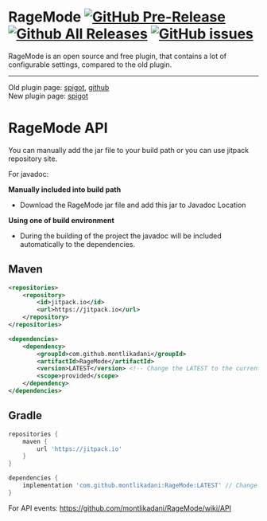 # RageMode [![GitHub Pre-Release](https://img.shields.io/github/release-pre/montlikadani/RageMode.svg)](https://github.com/montlikadani/RageMode/releases) [![Github All Releases](https://img.shields.io/github/downloads/montlikadani/RageMode/total.svg)](https://github.com/montlikadani/RageMode/releases) [![GitHub issues](https://img.shields.io/github/issues/montlikadani/RageMode.svg)](https://github.com/montlikadani/RageMode/issues)
RageMode is an open source and free plugin, that contains a lot of configurable settings, compared to the old plugin.
***

Old plugin page: [spigot](https://www.spigotmc.org/resources/12690/), [github](https://github.com/KWStudios/RageMode)<br/>
New plugin page: [spigot](https://www.spigotmc.org/resources/69169/)

# RageMode API
You can manually add the jar file to your build path or you can use jitpack repository site.

For javadoc:

**Manually included into build path**
- Download the RageMode jar file and add this jar to Javadoc Location

**Using one of build environment**
- During the building of the project the javadoc will be included automatically to the dependencies.

## Maven
```xml
<repositories>
    <repository>
        <id>jitpack.io</id>
        <url>https://jitpack.io</url>
    </repository>
</repositories>

<dependencies>
    <dependency>
        <groupId>com.github.montlikadani</groupId>
        <artifactId>RageMode</artifactId>
        <version>LATEST</version> <!-- Change the LATEST to the current version of this plugin -->
        <scope>provided</scope>
    </dependency>
</dependencies>
```

## Gradle
```gradle
repositories {
    maven { 
        url 'https://jitpack.io' 
    }
}

dependencies {
    implementation 'com.github.montlikadani:RageMode:LATEST' // Change the LATEST to the current version of this plugin
}
```

For API events: https://github.com/montlikadani/RageMode/wiki/API
